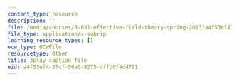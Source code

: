 ```yaml
---
content_type: resource
description: ''
file: /media/courses/8-851-effective-field-theory-spring-2013/a4f53ef437cf56a08275dffb0f9dd791_f4BQ_VHXgd8.vtt
file_type: application/x-subrip
learning_resource_types: []
ocw_type: OCWFile
resourcetype: Other
title: 3play caption file
uid: a4f53ef4-37cf-56a0-8275-dffb0f9dd791
---
```

